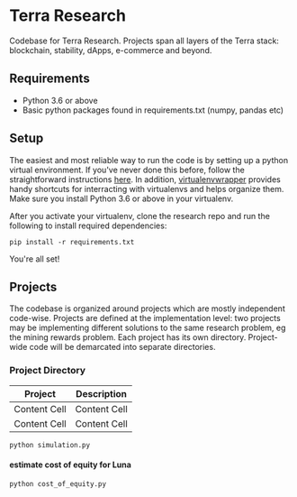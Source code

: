 # Terra Research
Codebase for Terra Research. Projects span all layers of the Terra stack: blockchain, stability, dApps, e-commerce and beyond.
## Requirements
* Python 3.6 or above
* Basic python packages found in requirements.txt (numpy, pandas etc)

## Setup
The easiest and most reliable way to run the code is by setting up a python virtual environment. If you've never done this before, follow the straightforward instructions [here](https://docs.python-guide.org/dev/virtualenvs/#lower-level-virtualenv). In addition, [virtualenvwrapper](https://docs.python-guide.org/dev/virtualenvs/#virtualenvwrapper) provides handy shortcuts for interracting with virtualenvs and helps organize them. Make sure you install Python 3.6 or above in your virtualenv.

After you activate your virtualenv, clone the research repo and run the following to install required dependencies:
```
pip install -r requirements.txt
```
You're all set!

## Projects
The codebase is organized around projects which are mostly independent code-wise. Projects are defined at the implementation level: two projects may be implementing different solutions to the same research problem, eg the mining rewards problem. Each project has its own directory. Project-wide code will be demarcated into separate directories.

### Project Directory

| Project       | Description   |
| ------------- | ------------- |
| Content Cell  | Content Cell  |
| Content Cell  | Content Cell  |
```
python simulation.py
```

#### estimate cost of equity for Luna
```
python cost_of_equity.py
```
